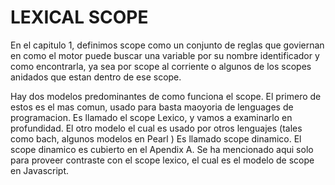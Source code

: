 # LEXICAL SCOPE

En el capitulo 1, definimos scope como un conjunto de reglas que goviernan en como el motor puede buscar
una variable por su nombre identificador y como encontrarla, ya sea por scope al corriente o algunos de los
scopes anidados que estan dentro de ese scope.

Hay dos modelos predominantes de como funciona el scope. El primero de estos es el mas comun, usado para basta
maoyoria de lenguages de programacion. Es llamado el scope Lexico, y vamos a examinarlo en profundidad. El otro
modelo el cual es usado por otros lenguajes (tales como bach, algunos modelos en Pearl ) Es llamado scope dinamico.
El scope dinamico es cubierto en el Apendix A. Se ha mencionado aqui solo para proveer contraste con el scope
lexico, el cual es el modelo de scope en Javascript.